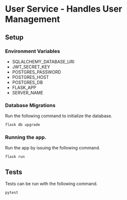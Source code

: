 # User Service - Handles User Management

## Setup
### Environment Variables
* SQLALCHEMY_DATABASE_URI
* JWT_SECRET_KEY
* POSTGRES_PASSWORD
* POSTGRES_HOST
* POSTGRES_DB
* FLASK_APP
* SERVER_NAME

### Database Migrations
Run the following command to initialize the database.

```sh
flask db upgrade
```

### Running the app.
Run the app by issuing the following command.

```sh
flask run
```

## Tests
Tests can be run with the following command.

```sh
pytest
```
